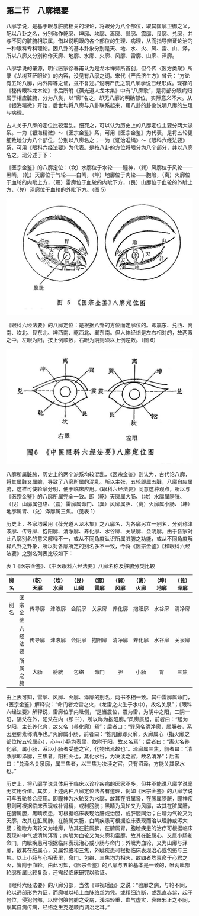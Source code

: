 ## 第二节　八廓概要

八廓学说，是基于眼与脏腑相关的理论，将眼分为八个部位，取其匡廓卫御之义，配以八卦之名，分别称作乾廓、坤廓、坎廓、离廓、巽廓、震廓、艮廓、兑廓，并与不同的脏腑相联属，借以说明眼的各个部位的生理、病理，从而指导辨证论治的一种眼科专科理论。因八卦的基本卦象分别是天、地、水、火、风、雷、山、泽，所以八廓又分别称作天廓、地廓、水廓、火廓、风廓、雷廓、山廓、泽廓。

八廓学说的肇源，明代医家徐春甫认为是龙木禅师所首创，但今传〈医方类聚》所录《龙树菩萨眼论》的内容，没见有八廓之词。宋代《严氏济生方》曾云：“方论有五轮八廓，内外障等之证，兹不复述。”说明严氏之前八廓学说已经形成。现存的《秘传眼科龙木论》书后所附《葆光道人龙木集》中有“八廓歌”，是将部分眼病归属于相应脏腑，分为八类，以“廓”名之，却无八廓的明确部位，实际意义不大。从《银海精微》开始，后世均将八廓与八卦联系起来，用八卦的卦象说明八廓的生理与病理。

古人关于八廓的定位比较混乱。细究之，可以认为历史上的八廓定位主要分两大派系。一为《银海精微》〜《医宗金鉴》系，可用《医宗金鉴》为代表，是将五轮更细致地分为八个部位，分别以八廓名之；一为《证治准绳》〜《眼科六经法要》系，可用《眼科六经法要》为代表。是按八卦的方位将眼分为八个部分，并以八廓名之。现分述于下：

《医宗金鉴》的八廓定位：（坎）水廓位于水轮——瞳神，（巽）风廓位于风轮——黑睛，（乾）天廓位于气轮——白睛，（坤）地廓位于肉轮——胞睑，（离）火廓位于血轮的内眦上方，（震）雷廓位于血轮的内眦下方，（艮）山廓位于血轮的外眦上方，（兑）泽廓位于血轮的外眦下方。（图 5）

<img src="./img/5.jpg" style="zoom:50%;" />

《眼科六经法要》的八廓定位：是根据八卦的方位而定廓位的。即震东、兑西、离南、坎北、艮东北、坤西南、乾西北、巽东南。但人体经络是左右相对的，故两眼之中，左眼为阳，按上例顺数，右眼为阴则须以上例逆数。（图 6）

<img src="./img/6.jpg" style="zoom:50%;" />

八廓所属脏腑，历史上的两个派系均较混乱，《医宗金鉴》则认为，古代论八廓，将其属脏又属腑，导致了八廓所属的混乱。所以主张，五轮即属五脏，八廓自应属腑，这样可使轮廓分明，便于临床应用。《眼科六经法要》同意这种观点，所以与《医宗金鉴》的八廓所属完全一致。即（乾）天廓属大肠、（坎）水廓属膀胱、（艮）山廓属包络、（震）雷廓属命门、（巽）风廓属胆、（离）火廓属小肠、（坤）地廓属胃、（兑）泽廓属三焦。（见表 1）

历史上，各家均采用《葆光道人龙木集》之八廓名，为各廓另立一别名，分别称津液廓、传导廓、抱阳廓、清净廓、养化廓、水谷廓、关泉廓、会阴廓。由于各家对此八廓别名的意义解释不一，或从不同角度认识所属脏腑之功能，或从不同角度解释八卦之卦象，所以对各廓所定的别名多不一致，今将《医宗金鉴》《和眼科六经法要》之别名列表比较如下：

表 1《医宗金鉴》、《中医眼料六经法要》八廓名称及脏腑分类比较

| 廓名  |          | （乾）天廓 | （坎）水廓 | （艮）山廓 | （震）雷廓 | （巽）风廓 | （离）火廓 | （坤）地廓 | （兑）泽廓 |
| :---: | :------: | :--------: | :--------: | :--------: | :--------: | :--------: | :--------: | :--------: | :--------: |
| 别 名 | 医宗金鉴 |   传导廓   |   津液廓   |   会阴廓   |   关泉廓   |   养化廓   |   抱阳廓   |   水谷廓   |   清净廓   |
|       | 六经法要 |   传导廓   |   津液廓   |   会阴廓   |   抱阳廓   |   清净廓   |   养化廓   |   水谷廓   |   关泉廓   |
|       | 所属之腑 |    大肠    |    膀胱    |    包络    |    命门    |     胆     |    小肠    |     胃     |    三焦    |

由上表可知，雷廓、风廓、火廓、泽廓的别名，两书不相一致。其中雷廓属命门，《医宗金鉴》解释说：“命门者龙雷之火，（龙雷之火生于水中），故名关泉”；《眼科六经法要》解释说，雷廓位于内眦侧，“是当震位，震为雷，为阴中之阳，二阴一阳，阴爻在外，阳爻在内（即 ☵），所以称为抱阳廓。”风廓属胆，前者曰：“胆为少阳，主长养化育，故又名（养化廓）焉”；后者曰：“巽风名清净廓，属胆者，系因胆腑素称清净也。”火廓属小肠，前者曰：“抱阳廓即火廓，火廓属心（指火廓之部位按五轮属心），心与小肠为表里，依附于阳，故又名焉”；后者曰：“离火名养化廓，属小肠，系以小肠者受盛之官，化物出焉故也”。泽廓属三焦，前者曰：“清净廓即泽廓，三焦者，阳相火也，蒸化水谷，为决渎之官，故名清净”；后者曰：“兑泽名关泉廓，属三焦者，以三焦为决渎之官，只有沼泽，方能关其泉水也。”

历史上，将八廓学说具体用于临床以诊疗疾病的医家不多，但并不能说八廓学说毫无实用价值。其实，上述两种八廓定位法各有道理，例如《医宗金鉴》的八廓学说可与五轮参合应用。即瞳神为水轮又为水廓，故其在脏属肾，在腑属膀胱，瞳神疾患则可根据临床表现或补肾精，或利膀胱；黑睛为风轮又为风廓，故其在脏属肝，在腑属胆，黑睛疾患，可根据临床表现治肝或治胆，或肝胆同治；白睛为气轮又为天廓，故其在脏属肺，在腑属大肠，白睛疾患可根据临床表现而治以理肺或泻大肠；胞睑为肉轮又为地廓，故其在脏属脾，在腑属胃，胞睑疾患的治疗可根据临床表现补中气或清脾泻胃；内眦为血轮又为火廓和雷廓，故其在脏属心，又属小肠和命门，内眦疾患可根据临床表现治心或小肠与命门；外眦为血轮，又为山廓与泽廓，故其在脏属心，又属包络和三焦，外眦疾患可根据临床表现治心或包络与三焦。以上小肠与心相表里，命门、包络、三焦均为相火，故四者均禀命于心君之火，皆附于血轮。由此可知，《医宗金鉴》的八廓与五轮基本是一致的，唯两眦部轮廓所属比较复杂，还需经临床研究以验证。

《眼科六经法要》的八廓分部，当依《审视瑶函》之说：“验廓之病，与轮不同，轮以通部形色为证，而廓唯以轮上血脉络丝为凭。或粗细连断，或乱直赤紫，起于何位，侵犯何部，以辨何脏何腑之受病，浅深轻重，血气虚实，衰旺邪正之不同，察其自病传病，经络之生克逆顺而调治之耳。”
